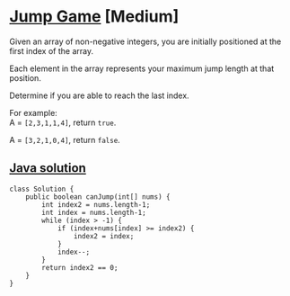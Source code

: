 # [Jump Game](https://leetcode.com/problems/jump-game/description/) [Medium]
Given an array of non-negative integers, you are initially positioned at the first index of the array.

Each element in the array represents your maximum jump length at that position.

Determine if you are able to reach the last index.

For example:  
A = `[2,3,1,1,4]`, return `true`.

A = `[3,2,1,0,4]`, return `false`.

## [Java solution](https://leetcode.com/submissions/detail/147677705/)
```
class Solution {
    public boolean canJump(int[] nums) {
        int index2 = nums.length-1;
        int index = nums.length-1;
        while (index > -1) {
            if (index+nums[index] >= index2) {
                index2 = index;
            }
            index--;
        }
        return index2 == 0;
    }
}
```
